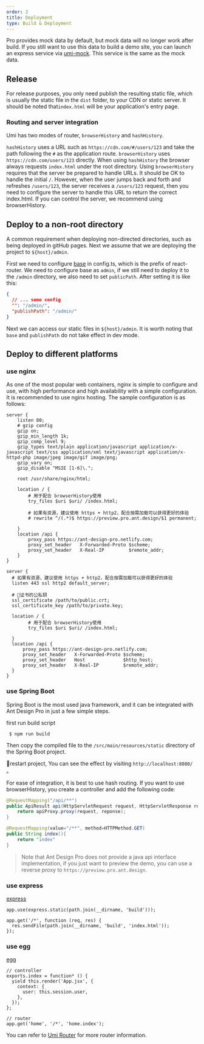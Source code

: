 ```yaml
---
order: 2
title: Deployment
type: Build & Deployment
---
```


Pro provides mock data by default, but mock data will no longer work after build. If you still want to use this data to build a demo site, you can launch an express service via [umi-mock](https://www.npmjs.com/package/umi-mock). This service is the same as the mock data.

## Release

For release purposes, you only need publish the resulting static file, which is usually the static file in the `dist` folder, to your CDN or static server. It should be noted that`index.html` will be your application's entry page.

### Routing and server integration

Umi has two modes of router, `browserHistory` and `hashHistory`.

`hashHistory` uses a URL such as `https://cdn.com/#/users/123` and take the path following the `#` as the application route. `browserHistory` uses `https://cdn.com/users/123` directly. When using `hashHistory` the browser always requests `index.html` under the root directory. Using `browserHistory` requires that the server be prepared to handle URLs. It should be OK to handle the initial `/`. However, when the user jumps back and forth and refreshes `/users/123`, the server receives a `/users/123` request, then you need to configure the server to handle this URL to return the correct index.html. If you can control the server, we recommend using browserHistory.

## Deploy to a non-root directory

A common requirement when deploying non-directed directories, such as being deployed in gitHub pages. Next we assume that we are deploying the project to `${host}/admin`.

First we need to configure [base](https://umijs.org/zh/config/#base) in config.ts, which is the prefix of react-router. We need to configure base as `admin`, if we still need to deploy it to the `/admin` directory, we also need to set `publicPath`. After setting it is like this:

```json
{
  // ... some config
  "": "/admin/",
  "publishPath": "/admin/"
}
```

Next we can access our static files in `${host}/admin`. It is worth noting that `base` and `publishPath` do not take effect in dev mode.

## Deploy to different platforms

### use nginx

As one of the most popular web containers, nginx is simple to configure and use, with high performance and high availability with a simple configuration. It is recommended to use nginx hosting. The sample configuration is as follows:

```
server {
    listen 80;
    # gzip config
    gzip on;
    gzip_min_length 1k;
    gzip_comp_level 9;
    gzip_types text/plain application/javascript application/x-javascript text/css application/xml text/javascript application/x-httpd-php image/jpeg image/gif image/png;
    gzip_vary on;
    gzip_disable "MSIE [1-6]\.";

    root /usr/share/nginx/html;

    location / {
        # 用于配合 browserHistory使用
        try_files $uri $uri/ /index.html;

        # 如果有资源，建议使用 https + http2，配合按需加载可以获得更好的体验
        # rewrite ^/(.*)$ https://preview.pro.ant.design/$1 permanent;

    }
    location /api {
        proxy_pass https://ant-design-pro.netlify.com;
        proxy_set_header   X-Forwarded-Proto $scheme;
        proxy_set_header   X-Real-IP         $remote_addr;
    }
}

server {
  # 如果有资源，建议使用 https + http2，配合按需加载可以获得更好的体验
  listen 443 ssl http2 default_server;

  # 证书的公私钥
  ssl_certificate /path/to/public.crt;
  ssl_certificate_key /path/to/private.key;

  location / {
        # 用于配合 browserHistory使用
        try_files $uri $uri/ /index.html;

  }
  location /api {
      proxy_pass https://ant-design-pro.netlify.com;
      proxy_set_header   X-Forwarded-Proto $scheme;
      proxy_set_header   Host              $http_host;
      proxy_set_header   X-Real-IP         $remote_addr;
  }
}
```

### use Spring Boot

Spring Boot is the most used java framework, and it can be integrated with Ant Design Pro in just a few simple steps.

first run build script

```
 $ npm run build
```

Then copy the compiled file to the `/src/main/resources/static` directory of the Spring Boot project.

restart project, You can see the effect by visiting `http://localhost:8080/` 。

For ease of integration, it is best to use hash routing. If you want to use browserHistory, you create a controller and add the following code:

```java
@RequestMapping("/api/**")
public ApiResult api(HttpServletRequest request, HttpServletResponse response){
    return apiProxy.proxy(request, reponse);
}

@RequestMapping(value="/**", method=HTTPMethod.GET)
public String index(){
    return "index"
}
```

> Note that Ant Design Pro does not provide a java api interface implementation, if you just want to preview the demo, you can use a reverse proxy to `https://preview.pro.ant.design`.

### use express

[express](http://expressjs.com/)

```
app.use(express.static(path.join(__dirname, 'build')));

app.get('/*', function (req, res) {
  res.sendFile(path.join(__dirname, 'build', 'index.html'));
});
```

### use egg

[egg](https://eggjs.org/)

```
// controller
exports.index = function* () {
  yield this.render('App.jsx', {
    context: {
      user: this.session.user,
    },
  });
};

// router
app.get('home', '/*', 'home.index');
```

You can refer to [Umi Router](https://umijs.org/guide/router.html) for more router information.
